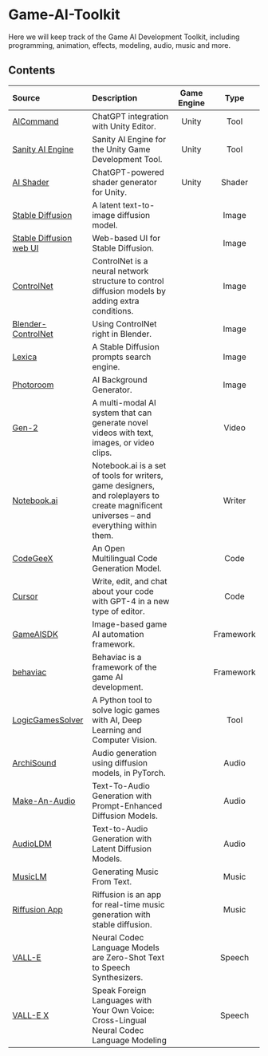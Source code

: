 # Game-AI-Toolkit

Here we will keep track of the Game AI Development Toolkit, including programming, animation, effects, modeling, audio, music and more.

## Contents

| Source                                                             | Description                                                                                                                               | Game Engine |   Type   |
| :----------------------------------------------------------------- | :---------------------------------------------------------------------------------------------------------------------------------------- | :---------: | :-------: |
| [AICommand](https://github.com/keijiro/AICommand)                     | ChatGPT integration with Unity Editor.                                                                                                    |    Unity    |   Tool   |
| [Sanity AI Engine](https://github.com/tosos/SanityEngine)             | Sanity AI Engine for the Unity Game Development Tool.                                                                                     |    Unity    |   Tool   |
| [AI Shader](https://github.com/keijiro/AIShader)                      | ChatGPT-powered shader generator for Unity.                                                                                               |    Unity    |  Shader  |
| [Stable Diffusion](https://github.com/CompVis/stable-diffusion)       | A latent text-to-image diffusion model.                                                                                                   |            |   Image   |
| [Stable Diffusion web UI](https://github.com/Sygil-Dev/sygil-webui)   | Web-based UI for Stable Diffusion.                                                                                                        |            |   Image   |
| [ControlNet](https://github.com/lllyasviel/ControlNet)                | ControlNet is a neural network structure to control diffusion models by adding extra conditions.                                          |            |   Image   |
| [Blender-ControlNet](https://github.com/coolzilj/Blender-ControlNet)  | Using ControlNet right in Blender.                                                                                                        |            |   Image   |
| [Lexica](https://lexica.art/)                                         | A Stable Diffusion prompts search engine.                                                                                                 |            |   Image   |
| [Photoroom](https://www.photoroom.com/backgrounds)                    | AI Background Generator.                                                                                                                  |            |   Image   |
| [Gen-2](https://research.runwayml.com/gen2)                           | A multi-modal AI system that can generate novel videos with text, images, or video clips.                                                 |            |   Video   |
| [Notebook.ai](https://github.com/indentlabs/notebook)                 | Notebook.ai is a set of tools for writers, game designers, and roleplayers to create magnificent universes – and everything within them. |            |  Writer  |
| [CodeGeeX](https://github.com/THUDM/CodeGeeX)                         | An Open Multilingual Code Generation Model.                                                                                               |            |   Code   |
| [Cursor](https://www.cursor.so/)                                      | Write, edit, and chat about your code with GPT-4 in a new type of editor.                                                                 |            |   Code   |
| [GameAISDK](https://github.com/Tencent/GameAISDK)                     | Image-based game AI automation framework.                                                                                                 |            | Framework |
| [behaviac](https://github.com/Tencent/behaviac)                       | Behaviac is a framework of the game AI development.                                                                                       |            | Framework |
| [LogicGamesSolver](https://github.com/fabridigua/LogicGamesSolver)    | A Python tool to solve logic games with AI, Deep Learning and Computer Vision.                                                            |            |   Tool   |
| [ArchiSound](https://github.com/archinetai/audio-diffusion-pytorch)   | Audio generation using diffusion models, in PyTorch.                                                                                      |            |   Audio   |
| [Make-An-Audio](https://text-to-audio.github.io/)                     | Text-To-Audio Generation with Prompt-Enhanced Diffusion Models.                                                                           |            |   Audio   |
| [AudioLDM](https://audioldm.github.io/)                               | Text-to-Audio Generation with Latent Diffusion Models.                                                                                    |            |   Audio   |
| [MusicLM](https://google-research.github.io/seanet/musiclm/examples/) | Generating Music From Text.                                                                                                               |            |   Music   |
| [Riffusion App](https://github.com/riffusion/riffusion-app)           | Riffusion is an app for real-time music generation with stable diffusion.                                                                 |            |   Music   |
| [VALL-E](https://valle-demo.github.io/)                               | Neural Codec Language Models are Zero-Shot Text to Speech Synthesizers.                                                                   |            |  Speech  |
| [VALL-E X](https://vallex-demo.github.io/)                            | Speak Foreign Languages with Your Own Voice: Cross-Lingual Neural Codec Language Modeling                                                 |            |  Speech  |

